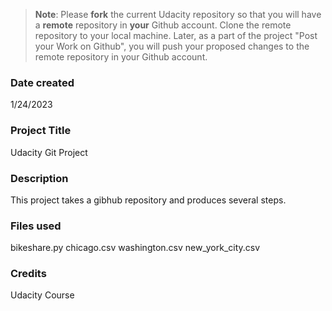 >**Note**: Please **fork** the current Udacity repository so that you will have a **remote** repository in **your** Github account. Clone the remote repository to your local machine. Later, as a part of the project "Post your Work on Github", you will push your proposed changes to the remote repository in your Github account.

### Date created
1/24/2023

### Project Title
Udacity Git Project

### Description
This project takes a gibhub repository and produces several steps.

### Files used
bikeshare.py
chicago.csv
washington.csv
new_york_city.csv
### Credits
Udacity Course
